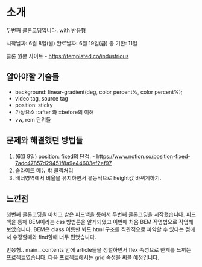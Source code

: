 # 소개

두번째 클론코딩입니다. with 반응형

시작날짜: 6월 8일(월)
완료날짜: 6월 19일(금)
총 기한: 11일

클론 원본 사이트 - https://templated.co/industrious

## 알아야할 기술들

* background: linear-gradient(deg, color percent%, color percent%);
* video tag, source tag
* position: sticky
* 가상요소 ::after 와 ::before의 이해
* vw, rem 단위들

## 문제와 해결했던 방법들

1. (6월 9일) position: fixed의 단점. - https://www.notion.so/position-fixed-7adc47857d29451f8a9e44603ef2ef97
2. 슬라이드 메뉴 밖 클릭처리
3. 배너영역에서 비율을 유지하면서 유동적으로 height값 바뀌게하기.

## 느낀점

첫번째 클론코딩을 마치고 받은 피드백을 통해서 두번째 클론코딩을 시작했습니다.
피드백을 통해 BEM이라는 css 방법론을 알게되었고 이번에 처음 BEM 작명법으로 작업해보았습니다.
BEM은 class 이름만 봐도 html 구조를 직관적으로 파악할 수 있다는 점에서 수정할때와 find할때 너무 편했습니다.

반응형.. main__contents 안에 article들을 정렬하면서 flex 속성으로 한계를 느끼는 프로젝트였습니다.
다음 프로젝트에서는 grid 속성을 써볼 예정입니다.
